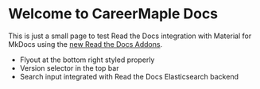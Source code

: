 # Welcome to CareerMaple Docs

This is just a small page to test Read the Docs integration with Material for MkDocs
using the [new Read the Docs Addons](https://github.com/readthedocs/addons).

- Flyout at the bottom right styled properly
- Version selector in the top bar
- Search input integrated with Read the Docs Elasticsearch backend
